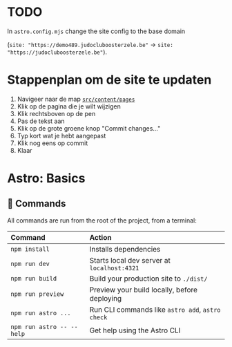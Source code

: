 # TODO

In `astro.config.mjs` change the site config to the base domain

(`site: "https://demo489.judocluboosterzele.be"` -> `site: "https://judocluboosterzele.be"`).

# Stappenplan om de site te updaten

1. Navigeer naar de map [`src/content/pages`](https://github.com/judocluboosterzele/website/tree/main/src/content/pages)
2. Klik op de pagina die je wilt wijzigen
3. Klik rechtsboven op de pen
4. Pas de tekst aan
5. Klik op de grote groene knop "Commit changes..."
6. Typ kort wat je hebt aangepast
7. Klik nog eens op commit
8. Klaar

# Astro: Basics

## 🧞 Commands

All commands are run from the root of the project, from a terminal:

| Command                   | Action                                           |
| :------------------------ | :----------------------------------------------- |
| `npm install`             | Installs dependencies                            |
| `npm run dev`             | Starts local dev server at `localhost:4321`      |
| `npm run build`           | Build your production site to `./dist/`          |
| `npm run preview`         | Preview your build locally, before deploying     |
| `npm run astro ...`       | Run CLI commands like `astro add`, `astro check` |
| `npm run astro -- --help` | Get help using the Astro CLI                     |
